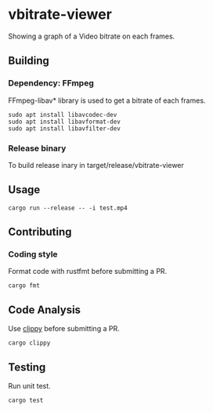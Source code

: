 # vbitrate-viewer

Showing a graph of a Video bitrate on each frames.

## Building
### Dependency: FFmpeg
FFmpeg-libav* library is used to get a bitrate of each frames.
```
sudo apt install libavcodec-dev
sudo apt install libavformat-dev
sudo apt install libavfilter-dev
```

### Release binary
To build release inary in target/release/vbitrate-viewer

## Usage
```
cargo run --release -- -i test.mp4
```

## Contributing
### Coding style
Format code with rustfmt before submitting a PR.
```
cargo fmt
```

## Code Analysis
Use [clippy](https://github.com/rust-lang/rust-clippy) before submitting a PR.
```
cargo clippy
```

## Testing
Run unit test.
```
cargo test
```

